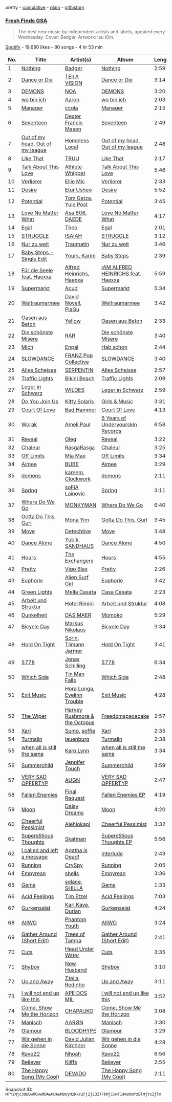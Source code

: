 pretty - [cumulative](/playlists/cumulative/37i9dQZF1DX2ddCYH6QIK5.md) - [plain](/playlists/plain/37i9dQZF1DX2ddCYH6QIK5) - [githistory](https://github.githistory.xyz/mackorone/spotify-playlist-archive/blob/main/playlists/plain/37i9dQZF1DX2ddCYH6QIK5)

### [Fresh Finds GSA](https://open.spotify.com/playlist/37i9dQZF1DX2ddCYH6QIK5)

> The best new music by independent artists and labels, updated every Wednesday\. Cover: Badger, Artwork: Isu Kim.

[Spotify](https://open.spotify.com/user/spotify) - 19,680 likes - 80 songs - 4 hr 53 min

| No. | Title | Artist(s) | Album | Length |
|---|---|---|---|---|
| 1 | [Nothing](https://open.spotify.com/track/75rtz3gDvZGfc6ncSK6YXN) | [Badger](https://open.spotify.com/artist/7jZEOpObouf2ZhYvf38dLW) | [Nothing](https://open.spotify.com/album/3PSprZgZ3A6ivaUN9pDebi) | 2:59 |
| 2 | [Dance or Die](https://open.spotify.com/track/6pwR4nmKiyLUMsIEe0637M) | [TEll A VISION](https://open.spotify.com/artist/0o4PC35iPXR3eK4CPkl353) | [Dance or Die](https://open.spotify.com/album/1YXBxu6SLrg0kwY0S6Xmiz) | 3:14 |
| 3 | [DEMONS](https://open.spotify.com/track/1m9esVBIT1EMcKF3hRot6I) | [NOA](https://open.spotify.com/artist/7m9NX0O3pL0wL2DJNCiKOd) | [DEMONS](https://open.spotify.com/album/5QApd87hTqy2Mm8PuHXJpw) | 3:20 |
| 4 | [wo bin ich](https://open.spotify.com/track/5UXJVxwMKnWVKmaLAZtaDY) | [Aaron](https://open.spotify.com/artist/1Z3Z5OW15EG3qwFaiqmXvQ) | [wo bin ich](https://open.spotify.com/album/1EWDJG9bvcEwyEOPZtcLFc) | 2:03 |
| 5 | [Manager](https://open.spotify.com/track/1ffHmgCFCqM2jdHmxLJuAj) | [ccola](https://open.spotify.com/artist/46jBfLo4GoPUUaG3j3AEAY) | [Manager](https://open.spotify.com/album/30zrdY72gCAKvgD93GhH7e) | 2:15 |
| 6 | [Seventeen](https://open.spotify.com/track/2nGwWcvqVN0yB42St8OzhY) | [Dexter Francis Mason](https://open.spotify.com/artist/5clOBIIt4PEyExDGKYXwA4) | [Seventeen](https://open.spotify.com/album/6Eti0PGc8LWNGGgN4u5c4q) | 2:49 |
| 7 | [Out of my head, Out of my league](https://open.spotify.com/track/3BSLhsX7WjAa3034hL85FK) | [Homeless Local](https://open.spotify.com/artist/5TJL63UImAbfnwS8nTd9Sn) | [Out of my head, Out of my league](https://open.spotify.com/album/3SKgkTDHzhsesTJoBuUHsc) | 2:48 |
| 8 | [Like That](https://open.spotify.com/track/30903SVcxddVIQG89To0nj) | [TRUU](https://open.spotify.com/artist/7kd90G2LsciMJH8MeQ4lHL) | [Like That](https://open.spotify.com/album/0guMKCbLyA3PYQylf1xt16) | 2:17 |
| 9 | [Talk About This Love](https://open.spotify.com/track/1TqPdNicnHyymKObNKuDYu) | [Athlete Whippet](https://open.spotify.com/artist/74FtMGqsZm74eumHo8Fi3V) | [Talk About This Love](https://open.spotify.com/album/4tB5cnQfHEnF252ZFiTGZ1) | 5:46 |
| 10 | [Verlierer](https://open.spotify.com/track/5AB3MVHFVMqEK1OSMdeXxv) | [Ellie Mic](https://open.spotify.com/artist/6Hs32fFWLEseo1FOIOMlwW) | [Verlierer](https://open.spotify.com/album/6dynCf9r1ABitOURv8Abpx) | 2:33 |
| 11 | [Desire](https://open.spotify.com/track/7BFEDDCUYqYXnVH5ItVvOo) | [Etur Usheo](https://open.spotify.com/artist/5cHZZkVwn3o4NGj7XJ1Cxg) | [Desire](https://open.spotify.com/album/0T9t94ZmiwFdMybdAi213o) | 5:52 |
| 12 | [Potential](https://open.spotify.com/track/0QisRW1NDJ7DR882lyvcv8) | [Tom Gatza](https://open.spotify.com/artist/4QTfsLuCnbMYlQQJX7y7Am), [Yule Post](https://open.spotify.com/artist/43BbcZi9gU9y5Wl4W0sYfV) | [Potential](https://open.spotify.com/album/5fIGVa0C5A7LaPe6tL4p6q) | 3:45 |
| 13 | [Love No Matter What](https://open.spotify.com/track/3qxO0Z9BUgFQJSiepeipts) | [Asa 808](https://open.spotify.com/artist/2clnQoRMSrsLAHktJx8SHR), [DAEDE](https://open.spotify.com/artist/0ekeOn40DA2papIFXtW7jH) | [Love No Matter What](https://open.spotify.com/album/7ulloStfrEfAIkNXT5SifS) | 4:17 |
| 14 | [Egal](https://open.spotify.com/track/2nB8kIdKHdVJSEHA34r7mO) | [Theo](https://open.spotify.com/artist/71ZxzZ1l8fkfZGoR1bwDiL) | [Egal](https://open.spotify.com/album/5fI8PismtnGhQ5DT2OPswV) | 2:01 |
| 15 | [STRUGGLE](https://open.spotify.com/track/0LEERa0B2yvLwwJjrJMHSA) | [ISAIAH](https://open.spotify.com/artist/01iPtgyGh1o00ypKadP5DK) | [STRUGGLE](https://open.spotify.com/album/2frz9hOTIwcaaM0ezctsU5) | 3:12 |
| 16 | [Nur zu weit](https://open.spotify.com/track/6aIHRl2E7HJ148v0zSE5xq) | [Traumatin](https://open.spotify.com/artist/7a3E1IT2qaGIq6M4cW2NtV) | [Nur zu weit](https://open.spotify.com/album/1kRSNpQb8JDBBH5g4scIg1) | 3:46 |
| 17 | [Baby Steps \- Single Edit](https://open.spotify.com/track/7zJWKWiZ0EBAJpRuLs2uzC) | [Yours, Karim](https://open.spotify.com/artist/3USpxmdBSa87Rnker20yvV) | [Baby Steps](https://open.spotify.com/album/0ADMAVguSH0yhg9Aiel4vk) | 2:39 |
| 18 | [Für die Seele feat\. Haexxa](https://open.spotify.com/track/2fKUMYknbSWF7WOKwMQUZE) | [Alfred Heinrichs](https://open.spotify.com/artist/6kzCLJOC7MU8mAbhIJNpIo), [Haexxa](https://open.spotify.com/artist/0GY1LiRaEjFG0n8rP8wvrC) | [IAM ALFRED HEINRICHS feat\. Haexxa](https://open.spotify.com/album/1Cr9a95UD5guifadqpth5N) | 5:59 |
| 19 | [Supermarkt](https://open.spotify.com/track/18AM2pDpat41hGkqNdoR7O) | [Acud](https://open.spotify.com/artist/6nkfC5ET7sPeZHTZN5X78N) | [Supermarkt](https://open.spotify.com/album/5R96YOF9ZBS1ROBPwrSGN7) | 5:34 |
| 20 | [Weltraumarmee](https://open.spotify.com/track/3PjRZwzojOxrgZBjhNW7sz) | [David Novell](https://open.spotify.com/artist/6hPMWScKjeP9uCSYBQwOlt), [PlaGu](https://open.spotify.com/artist/1A3DOlWYUWbm9NQ4fIuXUD) | [Weltraumarmee](https://open.spotify.com/album/0bZKU0cvyL2M4poWpIJq77) | 3:42 |
| 21 | [Oasen aus Beton](https://open.spotify.com/track/4FdBzucjtVBglF8SR6kz7l) | [Yellow](https://open.spotify.com/artist/7zjrMyYoQlzR3h32TW6gxZ) | [Oasen aus Beton](https://open.spotify.com/album/2mIiJXegxXcGa8LFIp8URd) | 2:33 |
| 22 | [Die schönste Misere](https://open.spotify.com/track/4C7Ws7OAAfZq5dYZZ2W9aa) | [RAR](https://open.spotify.com/artist/0ms1soCPtzKiqFMK198lya) | [Die schönste Misere](https://open.spotify.com/album/4cYGjze1LpkmR0IzHVYYHu) | 3:40 |
| 23 | [Mich](https://open.spotify.com/track/5fsuJIbKoH7e6U7g7oJ59C) | [Enpal](https://open.spotify.com/artist/4Ntuik2JrTOJV6qM1r6PSv) | [Hab schon](https://open.spotify.com/album/4HDLiYxuYulZULlogWhz7L) | 2:44 |
| 24 | [SLOWDANCE](https://open.spotify.com/track/52T9hjruVPKQBN4sj89nrJ) | [FRANZ Pop Collective](https://open.spotify.com/artist/16eDY2pftnSh3oLOdgjt3i) | [SLOWDANCE](https://open.spotify.com/album/50aXLAsxwTs8meTVA7m6pa) | 3:40 |
| 25 | [Alles Scheisse](https://open.spotify.com/track/3H1zM1uFstYvyEy8l0bisr) | [SERPENTIN](https://open.spotify.com/artist/5OqZTCIS0UcVN7tPiUtGEF) | [Alles Scheisse](https://open.spotify.com/album/2WVwilXGM4HrUAfZVVAg6J) | 2:57 |
| 26 | [Traffic Lights](https://open.spotify.com/track/3gqkIIyHeAwkP6eRMHdzhB) | [Bikini Beach](https://open.spotify.com/artist/1eMm4uIStcxmNAfqif8DSp) | [Traffic Lights](https://open.spotify.com/album/61AYogut6rSU9Zr8w9eLOK) | 2:09 |
| 27 | [Leger in Schwarz](https://open.spotify.com/track/3N0vTdg3KZm45diheItjn4) | [WILDES](https://open.spotify.com/artist/4loLRSRDzLWcwz5gJroHTJ) | [Leger in Schwarz](https://open.spotify.com/album/1kU4rikpMi82g15StSKIlP) | 2:59 |
| 28 | [Do You Join Us](https://open.spotify.com/track/1GJnpSIdf4rjy1qMCcgpBa) | [Kitty Solaris](https://open.spotify.com/artist/2kMGKN4ZBnRSA51Iaadiep) | [Girls & Music](https://open.spotify.com/album/08SEduSqHDqTKemNPcPBC4) | 3:31 |
| 29 | [Court Of Love](https://open.spotify.com/track/02bwDpPdC8SQGp5shMidO9) | [Bad Hammer](https://open.spotify.com/artist/51XuuNQadOwjdUjtW3nhfA) | [Court Of Love](https://open.spotify.com/album/58sGfvNN7ZrC1rnszbg3L4) | 4:13 |
| 30 | [Worak](https://open.spotify.com/track/4bBT53FvvtFqHJm9iq7G7L) | [Ameli Paul](https://open.spotify.com/artist/2pVs2F50UrSwUthN16rTJc) | [6 Years of Underyourskin Records](https://open.spotify.com/album/0lzBCZ4jYzWAnprP4UidiJ) | 6:58 |
| 31 | [Reveal](https://open.spotify.com/track/5abLPnU5cd5wqTggYVUcvs) | [Oleg](https://open.spotify.com/artist/1SR3cdG6tq1hQeCELyjUec) | [Reveal](https://open.spotify.com/album/3ZsOLfaUl6iRe9LatihdFR) | 3:22 |
| 32 | [Chaleur](https://open.spotify.com/track/643wr9gOqXlFxFSUi2YKgk) | [RasgaRasga](https://open.spotify.com/artist/2AvW8AfEg9caYsocgwE7vF) | [Chaleur](https://open.spotify.com/album/48BPfY4RlI4mrqHH4VqpeF) | 3:25 |
| 33 | [Off Limits](https://open.spotify.com/track/4D1VVJxznxHm3kQJnyXCzX) | [Mia Mae](https://open.spotify.com/artist/3HUnnmL0aJg2K2OkKJwA99) | [Off Limits](https://open.spotify.com/album/2jMltPrdUYxMkRuCeEuE8m) | 3:34 |
| 34 | [Aimee](https://open.spotify.com/track/1mzkHWbJGY9ryxrF5Ib4zb) | [BUBE](https://open.spotify.com/artist/4bNL0SKfELaXHN3zsmUMfN) | [Aimee](https://open.spotify.com/album/4yeJju0SoAMURmAmLTGzgy) | 3:29 |
| 35 | [demons](https://open.spotify.com/track/4A0A1B95YoiOiFRCIJmTYB) | [kareem](https://open.spotify.com/artist/7F4ZydQ1LN8iftbEa9z45r), [Clockwork](https://open.spotify.com/artist/0T4fBq6TphJXfAS2xue0Rp) | [demons](https://open.spotify.com/album/2GxUr8fHkxdCQ6yR2gPwWo) | 2:11 |
| 36 | [Spring](https://open.spotify.com/track/10qeL2Lvi7VKE5u3piNDNx) | [soFiA Lainovic](https://open.spotify.com/artist/3PeqQh1cfNxOT7NSfNtSA6) | [Spring](https://open.spotify.com/album/1dz6AwPf1TYsc2bnShZ3t0) | 3:11 |
| 37 | [Where Do We Go](https://open.spotify.com/track/4eUmP6oMbMllJbYuNrHFDv) | [MONKYMAN](https://open.spotify.com/artist/1OZYsEHLgv8uRLvMAywgod) | [Where Do We Go](https://open.spotify.com/album/0XNfw6o7OnCKRyXWWeFl8h) | 6:40 |
| 38 | [Gotta Do This, Gurl](https://open.spotify.com/track/1fiwPnzU3b50IhhhgDVorQ) | [Mona Yim](https://open.spotify.com/artist/48tTb8jCGVZ0XFqwovqFmv) | [Gotta Do This, Gurl](https://open.spotify.com/album/5e2bl6tZIjQogNIy34S7c3) | 3:45 |
| 39 | [Move](https://open.spotify.com/track/6QOwQePqZlij4xcdVj14DH) | [Detechtive](https://open.spotify.com/artist/7tx1v32KdbYBuU5LaMji6z) | [Move](https://open.spotify.com/album/4h5VsV26hGgmhS34k2LApb) | 3:48 |
| 40 | [Dance Alone](https://open.spotify.com/track/0G0tlmi6MRNP6VOHtmGJle) | [Yubik](https://open.spotify.com/artist/4rQiYfSqmicW55TlG6vjK7), [SANDHAUS](https://open.spotify.com/artist/3VPDTHXbhY1NdFM3xpf2Ta) | [Dance Alone](https://open.spotify.com/album/1iTCfYk72yIY7jMJPr6zBA) | 4:50 |
| 41 | [Hours](https://open.spotify.com/track/5mTXfwWJLlk7qtEoZ8uUOC) | [The Exchangers](https://open.spotify.com/artist/0630RTlYSLf7nqvMWNIP6h) | [Hours](https://open.spotify.com/album/1ehSZDWgjAoHIB0vWLU5QF) | 4:55 |
| 42 | [Pretty](https://open.spotify.com/track/7ntXzseBU5DBoVSjmJ6NIP) | [Vigo Blax](https://open.spotify.com/artist/2dCFfiM1tyvxWDL8puUTOJ) | [Pretty](https://open.spotify.com/album/3yGuiwKxEpIz64OjLiWOta) | 2:26 |
| 43 | [Euphorie](https://open.spotify.com/track/2UTM8Q8oYsi8ULmmHDORlk) | [Alien Surf Girl](https://open.spotify.com/artist/5HJnjbg0jin1bXgPVKewQi) | [Euphorie](https://open.spotify.com/album/43dcpdvusjek6i8NnzcbNU) | 3:42 |
| 44 | [Green Lights](https://open.spotify.com/track/7FTVNbeaOuCGiV4v5G3Xzb) | [Mella Casata](https://open.spotify.com/artist/4Zc9Hs5BFdCOGSGk8KELzB) | [Casa Casata](https://open.spotify.com/album/6n263kqICjMqeQ17HJYbnX) | 2:23 |
| 45 | [Arbeit und Struktur](https://open.spotify.com/track/1xhxXNRDW0FjkCxPQPxVa3) | [Hotel Rimini](https://open.spotify.com/artist/7biB33wdoy2Kz0sKoGfj53) | [Arbeit und Struktur](https://open.spotify.com/album/3mQjdSK4HcsB61Vf7W0Slm) | 4:08 |
| 46 | [Dunkelheit](https://open.spotify.com/track/3iUeGwc6Eg1X29zE13rRKQ) | [DAS MAER](https://open.spotify.com/artist/6vKS2FutGrrrapam0RDd4T) | [Momoko](https://open.spotify.com/album/55jstwnqOvwq3kX8tHsMl9) | 5:29 |
| 47 | [Bicycle Day](https://open.spotify.com/track/0wC6uIBKnc4vTwA3WMb9cN) | [Markus Nikolaus](https://open.spotify.com/artist/4ZjrEAWRBDsm5PRwCzKCds) | [Bicycle Day](https://open.spotify.com/album/0FR0jouBzwrB9Rbd2lGwcH) | 3:34 |
| 48 | [Hold On Tight](https://open.spotify.com/track/5q9TIPIzxkBKuACZaJKLNU) | [Sorin](https://open.spotify.com/artist/1aS8vTdASHGGpBDxocq43D), [Tilmann Jarmer](https://open.spotify.com/artist/7IpIokbWG04a82smtUvEp5) | [Hold On Tight](https://open.spotify.com/album/7JLSUpv8B8SNiovFqxXjmm) | 3:41 |
| 49 | [5778](https://open.spotify.com/track/0lQ8MwXv5B7GSDIrALw2x5) | [Jonas Schilling](https://open.spotify.com/artist/4KvdEbdoiioc52G5hno5gf) | [5778](https://open.spotify.com/album/5iEDxd5JCvUxOrDP96Een5) | 6:34 |
| 50 | [Which Side](https://open.spotify.com/track/0CxH6hLipepSF6eZvxoDDF) | [Tin Man Falls](https://open.spotify.com/artist/2VkHGX2gV6yui1gZPqBBpd) | [Which Side](https://open.spotify.com/album/0zvFDhgX4KkcSTIDC2zq32) | 2:48 |
| 51 | [Exit Music](https://open.spotify.com/track/5gw1r9fMZuCN5ETp9ptO93) | [Hora Lunga](https://open.spotify.com/artist/5WUDtbvP7A3VhVA8VsYIuX), [Evelinn Trouble](https://open.spotify.com/artist/49GbMjOzWCx2QZHPCY6F5K) | [Exit Music](https://open.spotify.com/album/1deEsxe0C1HipZQ1qnJKNV) | 4:28 |
| 52 | [The Wiper](https://open.spotify.com/track/6S0eZIhC88aWtepgAzo5sI) | [Harvey Rushmore & the Octopus](https://open.spotify.com/artist/7mrAXYivr97fQvPoROjUGm) | [Freedomspacecake](https://open.spotify.com/album/06QP0yI5lEp7BkpNBUiV2E) | 2:57 |
| 53 | [Xari](https://open.spotify.com/track/5qaqvD5nZtGxtny6qOVIbz) | [Sumo](https://open.spotify.com/artist/0kXNezohhv8UjG1hIzAPmr), [soffie](https://open.spotify.com/artist/4zdZ6gGi9gBJZmCNun0Jhj) | [Xari](https://open.spotify.com/album/5os47ea7Ti24JiWWKx2f3x) | 2:35 |
| 54 | [Turmalin](https://open.spotify.com/track/2d2mf1bbECKoExhoEk4yrJ) | [lauenburg](https://open.spotify.com/artist/7jvS50nDvvf2qG3GwFSQHz) | [Turmalin](https://open.spotify.com/album/52muBhbUWgx8y63ZnqvW7h) | 2:38 |
| 55 | [when all is still the same](https://open.spotify.com/track/3j6FAiwDRMJsnS0r8Pi20A) | [Karo Lynn](https://open.spotify.com/artist/6kTgqFXtx6GogRc1rp81W7) | [when all is still the same](https://open.spotify.com/album/2AXUDxMSQiKMmdAWLZtLAB) | 3:34 |
| 56 | [Summerchild](https://open.spotify.com/track/0rJs6QGxCdlUwD1LzIxMPF) | [Jennifer Touch](https://open.spotify.com/artist/2RTTomV6iq54PkO0g3KLOO) | [Summerchild](https://open.spotify.com/album/0SUFmKIXuz0BCpUHehkxXs) | 3:59 |
| 57 | [VERY SAD OPFERTYP](https://open.spotify.com/track/78E7hEa5130fVJMwQYCiO3) | [AUGN](https://open.spotify.com/artist/1kgwADR31NnmIwAfqffBo4) | [VERY SAD OPFERTYP](https://open.spotify.com/album/054y1HNR796eDAZsXbEMAn) | 2:47 |
| 58 | [Fallen Enemies](https://open.spotify.com/track/4ieme0tVy0O5DwxXXdlSe2) | [Final Request](https://open.spotify.com/artist/3NVOeVf2oPolFbXeTjdb3x) | [Fallen Enemies EP](https://open.spotify.com/album/6mk2kvdQsCP3gD45IqZBkK) | 4:19 |
| 59 | [Moon](https://open.spotify.com/track/2DBD8h2QL9IwLBvwqKGwsV) | [Daisy Dreams](https://open.spotify.com/artist/6TIvQNhq6REjz0XODFtyv0) | [Moon](https://open.spotify.com/album/6umOJUFPsLL61uMz9EWlfc) | 4:20 |
| 60 | [Cheerful Pessimist](https://open.spotify.com/track/1zRjEdR28LqVJDWYVYoTes) | [Alehlokapi](https://open.spotify.com/artist/5fRz1MzBBDipLeNsguEn0x) | [Cheerful Pessimist](https://open.spotify.com/album/5z5LpevdN0rM7mfQ99VwUd) | 3:32 |
| 61 | [Superstitious Thoughts](https://open.spotify.com/track/4ZoggoHYM0Ll0jDOPeKPsU) | [Skatman](https://open.spotify.com/artist/79K6YRpx6Q5HZJfxxcDq58) | [Superstitious Thoughts EP](https://open.spotify.com/album/0Fa9rAVo45sYENGM0PVatb) | 5:56 |
| 62 | [I called and left a message](https://open.spotify.com/track/5myoBOTaycNR7S3FZY0ft0) | [Agatha is Dead!](https://open.spotify.com/artist/3t12sehooJP6lkLBy4h9R1) | [Interlude](https://open.spotify.com/album/1Ow9tcYdp9P0eeH6dXMem9) | 2:43 |
| 63 | [Running](https://open.spotify.com/track/22MAzrKEG3KCnNUrCSOtKv) | [CrySpy](https://open.spotify.com/artist/2tGjpKdHRsdsCyas0COPyA) | [Running](https://open.spotify.com/album/0W85CQJAEhmSEyJIfa6qA7) | 2:05 |
| 64 | [Empyrean](https://open.spotify.com/track/2YoAUefW7K7PvvDRMsmg8x) | [shells](https://open.spotify.com/artist/2AoAVLtI1VQMmNadY2ZBoV) | [Empyrean](https://open.spotify.com/album/0GdxnyX07UHAYUVHXcJbqH) | 3:36 |
| 65 | [Gems](https://open.spotify.com/track/5jripRjpdpzIkkhqG6k6jC) | [solace](https://open.spotify.com/artist/32LxmyBIxJfyaY0VCdOS1L), [SHILLA](https://open.spotify.com/artist/47jOxa97HIq8aple4N9SGt) | [Gems](https://open.spotify.com/album/4soYjUadgdrntZ2UO8Mfhq) | 1:33 |
| 66 | [Acid Feelings](https://open.spotify.com/track/7FSz11IOD60nLjWs3KjxRz) | [Tim Etzel](https://open.spotify.com/artist/2uv227wjA5bJO6RrXJsaXu) | [Acid Feelings](https://open.spotify.com/album/3pa8bw0wupP5r1oXoyJKMi) | 7:03 |
| 67 | [Gurkensalat](https://open.spotify.com/track/0nnVAk3oPVV2cicoKrgyyG) | [Karl Kave](https://open.spotify.com/artist/3KrIw42Q0x8jQpqzND2SeD), [Durian](https://open.spotify.com/artist/0DzRknz9aoKxo9DczxFrTY) | [Gurkensalat](https://open.spotify.com/album/2rPPAxc2ZffH2DVkdNnrKO) | 4:24 |
| 68 | [AIIWO](https://open.spotify.com/track/3FTjiO85PtTwTPfdTu6Wl8) | [Phantom Youth](https://open.spotify.com/artist/6R3Zn2xPFisfiGQIrp4sKd) | [AIIWO](https://open.spotify.com/album/4sydfLJRNEKm90ka4cy6mS) | 3:24 |
| 69 | [Gather Around \(Short Edit\)](https://open.spotify.com/track/0TSqqF3q0OJabkyi1EWgMn) | [Trees of Tampa](https://open.spotify.com/artist/41JN7mJoWKOvpORU0D1HFz) | [Gather Around \(Short Edit\)](https://open.spotify.com/album/2XLF2deA9QQ5U31kLDN1Rb) | 2:41 |
| 70 | [Cuts](https://open.spotify.com/track/6zgVXwAMPAmKBlSxuIAYAR) | [Head Under Water](https://open.spotify.com/artist/2EVz8ejKIkvxXwSGK3sC86) | [Cuts](https://open.spotify.com/album/4kfJubn02wb5fPG0vzKvig) | 3:35 |
| 71 | [Shyboy](https://open.spotify.com/track/5g7Ee15wMEweVX7vbbakTO) | [New Husband](https://open.spotify.com/artist/5RtoIBmlv8Isnzl8Kq8jLb) | [Shyboy](https://open.spotify.com/album/49xgpzBLPlwh6L4eBGnYKk) | 3:10 |
| 72 | [Up and Away](https://open.spotify.com/track/6r7fP6eQHull2Y8GECHYfI) | [Σtella](https://open.spotify.com/artist/2tBWWgGv7H5ymPtJrT1rNu), [Redinho](https://open.spotify.com/artist/72WcKL1SYgNzcNojYLFQsB) | [Up and Away](https://open.spotify.com/album/4i2Cb9v7g9ieShCgf1gakk) | 3:11 |
| 73 | [I will not end up like this](https://open.spotify.com/track/3iGO0YuF9Kf9IcxPYg31VI) | [APE DOS MIL](https://open.spotify.com/artist/0JmUfMU2PGT0wbmbcMMPMT) | [I will not end up like this](https://open.spotify.com/album/13eNC0IlDaNhc64oqQnFvC) | 3:52 |
| 74 | [Come, Show Me the Horizon](https://open.spotify.com/track/72owOvEGttiWajeDRBA7Cy) | [CHAPAUKO](https://open.spotify.com/artist/37xOQSfOjr65w6NSAC6uZw) | [Come, Show Me the Horizon](https://open.spotify.com/album/4LrZ7MtQTLSLdxJJN94Mo2) | 3:08 |
| 75 | [Manisch](https://open.spotify.com/track/4aHiT7maqQ8GVSsmztS1jk) | [AARØN](https://open.spotify.com/artist/1SrnOSdC14grBGSnHY0gFs) | [Manisch](https://open.spotify.com/album/3NrlBlLMx2XB6CLSM42TEq) | 3:30 |
| 76 | [Glamour](https://open.spotify.com/track/1S7HIid9Dj8Rl6xcD3O5yj) | [BLOODHYPE](https://open.spotify.com/artist/7EeittuBdT0wIyfELKYywG) | [Glamour](https://open.spotify.com/album/6bA39mLT7wUE3TULSHRO1a) | 3:29 |
| 77 | [Wir gehen in die Sonne](https://open.spotify.com/track/6hz6fKj65JsYTSXsbvDr6x) | [David Julian Kirchner](https://open.spotify.com/artist/5cNEi6XXWtSaavO0KLTBZ1) | [Wir gehen in die Sonne](https://open.spotify.com/album/6ABHz5uEtcHF5jKfPUgc3i) | 4:28 |
| 78 | [Rave22](https://open.spotify.com/track/7dDyKAq26yih98op1W8OhD) | [Nhoah](https://open.spotify.com/artist/3gkxx7m2pCxR3i3oH2wn99) | [Rave22](https://open.spotify.com/album/0TX0bi81POR9JIEhR4p9o7) | 6:56 |
| 79 | [Believer](https://open.spotify.com/track/1nmsQfX5xgz6LRr054LCKJ) | [Kliffs](https://open.spotify.com/artist/3SUCYwCglnvQ1kTaYb3vMS) | [Believer](https://open.spotify.com/album/4fxXduBgKbNpiOjq2DSZVT) | 2:55 |
| 80 | [The Happy Song \(My Cool\)](https://open.spotify.com/track/0FzEymqOSe4kYC4ZzRsVjI) | [DEVADO](https://open.spotify.com/artist/6PKF4fIUipCe45VN6iVbsL) | [The Happy Song \(My Cool\)](https://open.spotify.com/album/2dEVAYfkQnEMYUFtsUYoO2) | 2:11 |

Snapshot ID: `MTY2Njc3ODQwMCwwMDAwMDAwMDUyM2RkY2FjZjE3ZTFkMjIxNTI4NzRmYzBlMjYxZjlm`
